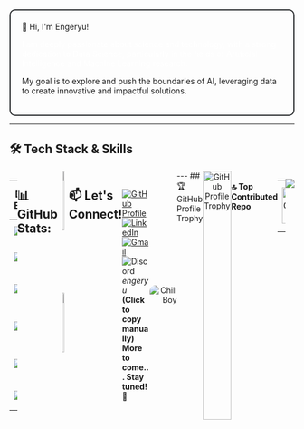 <div style="border: 2px solid #2a2c2e; border-radius: 10px; padding: 20px;>
  <h1 style="color: white;">👋 Hi, I'm Engeryu!</h1>
  <p style="color: white;">I am deeply passionate about science and technology, with a strong dedication to Data Science, particularly in the fields of Artificial Intelligence and Machine Learning research.</p>
  <p>My goal is to explore and push the boundaries of AI, leveraging data to create innovative and impactful solutions.</p>
</div>

---


## 🛠️ Tech Stack & Skills
<div style="display: flex; justify-content: space-between;">

| **Development Environments**                                            | **Most Used Programming Languages**                                     | **Tools**                                                      | **Platforms & Technologies**                                      |
| ------------------------------------------------------------------------ | ------------------------------------------------------------------------ | -------------------------------------------------------------- | ------------------------------------------------------------------ |
| ![Windows](https://img.shields.io/badge/Windows-D64D4D?logo=windows&logoColor=white&style=for-the-badge) | ![Python](https://img.shields.io/badge/Python-D64D4D?logo=python&logoColor=white&style=for-the-badge) ![SQL](https://img.shields.io/badge/SQL-D64D4D?logo=mysql&logoColor=white&style=for-the-badge) | ![Jupyter](https://img.shields.io/badge/Jupyter-2A6EBB?logo=jupyter&logoColor=black&style=for-the-badge) ![LaTeX](https://img.shields.io/badge/LaTeX-2A6EBB?logo=latex&logoColor=white&style=for-the-badge) | ![AWS](https://img.shields.io/badge/Amazon_AWS-2A6EBB?logo=amazonaws&logoColor=FF9900&style=for-the-badge) ![GCP](https://img.shields.io/badge/Google_Cloud-2A6EBB?logo=googlecloud&logoColor=white&style=for-the-badge) |
| ![Linux](https://img.shields.io/badge/Linux-D64D4D?logo=linux&logoColor=black&style=for-the-badge) | ![C++](https://img.shields.io/badge/C++-D64D4D?logo=cplusplus&logoColor=white&style=for-the-badge) ![C](https://img.shields.io/badge/C-D64D4D?logo=c&logoColor=white&style=for-the-badge) | ![NumPy](https://img.shields.io/badge/NumPy-2A6EBB?logo=numpy&logoColor=white&style=for-the-badge) ![Pandas](https://img.shields.io/badge/Pandas-2A6EBB?logo=pandas&logoColor=white&style=for-the-badge) | ![Apache](https://img.shields.io/badge/Apache-2A6EBB?logo=apache&logoColor=white&style=for-the-badge) ![Airflow](https://img.shields.io/badge/Apache_Airflow-2A6EBB?logo=apacheairflow&logoColor=white&style=for-the-badge) |
| ![Debian](https://img.shields.io/badge/Debian-D64D4D?logo=debian&logoColor=white&style=for-the-badge) | ![Julia](https://img.shields.io/badge/Julia-D64D4D?logo=julia&logoColor=white&style=for-the-badge) ![R](https://img.shields.io/badge/R-D64D4D?logo=r&logoColor=white&style=for-the-badge) | ![Scikit-Learn](https://img.shields.io/badge/Scikit--Learn-2A6EBB?logo=scikitlearn&logoColor=white&style=for-the-badge) ![SciPy](https://img.shields.io/badge/SciPy-2A6EBB?logo=scipy&logoColor=white&style=for-the-badge) | ![Docker](https://img.shields.io/badge/Docker-2A6EBB?logo=docker&logoColor=white&style=for-the-badge) ![Streamlit](https://img.shields.io/badge/Streamlit-2A6EBB?logo=streamlit&logoColor=white&style=for-the-badge) |
| ![Git](https://img.shields.io/badge/Git-D64D4D?logo=git&logoColor=white&style=for-the-badge) | ![Java](https://img.shields.io/badge/Java-D64D4D?logo=java&logoColor=white&style=for-the-badge) ![Scala](https://img.shields.io/badge/Scala-D64D4D?logo=scala&logoColor=white&style=for-the-badge) | ![PyTorch](https://img.shields.io/badge/PyTorch-2A6EBB?logo=pytorch&logoColor=white&style=for-the-badge) ![TensorFlow](https://img.shields.io/badge/TensorFlow-2A6EBB?logo=tensorflow&logoColor=white&style=for-the-badge) | ![GraphDB](https://img.shields.io/badge/GraphDB-2A6EBB?logo=graphdb&logoColor=white&style=for-the-badge) ![MongoDB](https://img.shields.io/badge/MongoDB-2A6EBB?logo=mongodb&logoColor=white&style=for-the-badge) |
| ![Bash](https://img.shields.io/badge/Bash-D64D4D?logo=gnubash&logoColor=white&style=for-the-badge) | ![PHP](https://img.shields.io/badge/PHP-D64D4D?logo=php&logoColor=white&style=for-the-badge) ![JavaScript](https://img.shields.io/badge/JavaScript-D64D4D?logo=javascript&logoColor=black&style=for-the-badge) | ![Spark](https://img.shields.io/badge/Spark-2A6EBB?logo=apachespark&logoColor=white&style=for-the-badge) ![Markdown](https://img.shields.io/badge/Markdown-2A6EBB?logo=markdown&logoColor=white&style=for-the-badge) | ![Neo4j](https://img.shields.io/badge/Neo4j-2A6EBB?logo=neo4j&logoColor=white&style=for-the-badge) ![FileZilla](https://img.shields.io/badge/FileZilla-2A6EBB?logo=filezilla&logoColor=white&style=for-the-badge) |
| ![VSCode](https://img.shields.io/badge/VS_Code-D64D4D?logo=visualstudiocode&logoColor=white&style=for-the-badge) | ![JSON](https://img.shields.io/badge/JSON-D64D4D?logo=json&logoColor=white&style=for-the-badge) ![YAML](https://img.shields.io/badge/YAML-D64D4D?logo=yaml&logoColor=white&style=for-the-badge) | ![Plotly](https://img.shields.io/badge/Plotly-2A6EBB?logo=plotly&logoColor=white&style=for-the-badge) ![Tableau](https://img.shields.io/badge/Tableau-2A6EBB?logo=tableau&logoColor=white&style=for-the-badge) | ![NPM](https://img.shields.io/badge/NPM-2A6EBB?logo=npm&logoColor=white&style=for-the-badge) ![Nginx](https://img.shields.io/badge/Nginx-2A6EBB?logo=nginx&logoColor=white&style=for-the-badge) |

---
## 📊 GitHub Stats:
<div align="center">
  <img src="https://github-readme-stats.vercel.app/api?username=Engeryu&theme=date_night&hide_border=false&include_all_commits=true&count_private=true&cache_buster=12345" style="width: 49%;" />
  <img src="https://github-readme-stats.vercel.app/api/top-langs/?username=Engeryu&theme=date_night&hide_border=false&include_all_commits=true&count_private=true&layout=compact&cache_buster=12345" style="width: 49%;" />
</div>

---
## 📫 Let's Connect!

<div style="display: flex; justify-content: space-between; align-items: center; width: 100%;">
  <div style="text-align: left; width: 50%;">
    <a href="https://github.com/Engeryu">
      <img src="https://img.shields.io/badge/GitHub-Engeryu-100000?style=for-the-badge&logo=github&logoColor=white" alt="GitHub Profile" />
    </a>
    <br />
    <a href="https://www.linkedin.com/in/angel-gaspard-fauvelle-631111122/">
      <img src="https://img.shields.io/static/v1?message=LinkedIn&logo=linkedin&label=&color=0077B5&logoColor=white&labelColor=&style=for-the-badge" alt="LinkedIn" />
    </a>
    <br />
    <a href="mailto:angel.proworkspace@gmail.com">
      <img src="https://img.shields.io/static/v1?message=Gmail&logo=gmail&label=&color=D14836&logoColor=white&labelColor=&style=for-the-badge" alt="Gmail" />
    </a>
    <br />
    <img src="https://img.shields.io/static/v1?message=Discord&logo=discord&label=&color=7289DA&logoColor=white&labelColor=&style=for-the-badge" alt="Discord" />
    <i>engeryu</i> <strong>(Click to copy manually)</strong>
    <br />
    <strong>More to come... Stay tuned!</strong> 🚀
  </div>

  <div style="width: 50%; text-align: right;">
    <img src="https://github.com/user-attachments/assets/e2bd9c47-44f0-4541-b182-9cc4a96d8772" alt="Chill Boy" style="max-width: 100%; border-radius: 10px;" />
  </div>
</div>
---
## 🏆 GitHub Profile Trophy
<div style="width: 100%; text-align: center;">
  <img src="https://github-profile-trophy.vercel.app/?username=Engeryu&theme=radical&no-frame=false&no-bg=false&margin-w=4" alt="GitHub Profile Trophy" style="width: 100%;" />
</div>

#### 🔝 Top Contributed Repo
<table style="width: 100%; border-collapse: collapse;">
  <tr>
    <td style="width: 50%; text-align: center;">
      <img src="https://github-contributor-stats.vercel.app/api?username=Engeryu&limit=5&theme=date_night&combine_all_yearly_contributions=true" alt="GitHub Contributor Stats" style="width: 100%;" />
    </td>
    <td style="width: 50%; text-align: center;">
      <img src="https://nirzak-streak-stats.vercel.app/?user=Engeryu&theme=date_night&hide_border=false" alt="GitHub Streak Stats" style="width: 100%;" />
    </td>
  </tr>
</table>

---
[![](https://visitcount.itsvg.in/api?id=Engeryu&icon=0&color=9)](https://visitcount.itsvg.in)
<!-- Proudly created with GPRM ( https://gprm.itsvg.in ) -->
